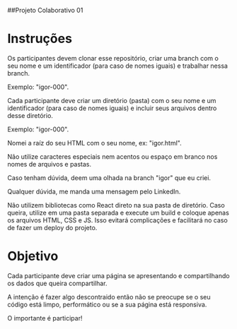 ##Projeto Colaborativo 01

# Instruções

Os participantes devem clonar esse repositório, criar uma branch com o seu nome e um identificador (para caso de nomes iguais) e trabalhar nessa branch.

Exemplo: "igor-000".

Cada participante deve criar um diretório (pasta) com o seu nome e um identificador (para caso de nomes iguais) e incluir seus arquivos dentro desse diretório.

Exemplo: "igor-000".

Nomei a raíz do seu HTML com o seu nome, ex: "igor.html".

Não utilize caracteres especiais nem acentos ou espaço em branco nos nomes de arquivos e pastas.

Caso tenham dúvida, deem uma olhada na branch "igor" que eu criei.

Qualquer dúvida, me manda uma mensagem pelo LinkedIn.

Não utilizem bibliotecas como React direto na sua pasta de diretório. Caso queira, utilize em uma pasta separada e execute um build e coloque apenas os arquivos HTML, CSS e JS. Isso evitará complicações e facilitará no caso de fazer um deploy do projeto.

# Objetivo

Cada participante deve criar uma página se apresentando e compartilhando os dados que queira compartilhar.

A intenção é fazer algo descontraido então não se preocupe se o seu código está limpo, performático ou se a sua página está responsiva.

O importante é participar!
